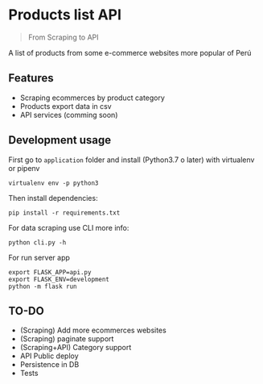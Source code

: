 # Products list API
> From Scraping to API

A list of products from some e-commerce websites more popular of Perú


## Features
- Scraping ecommerces by product category
- Products export data in csv
- API services (comming soon)

## Development usage

First go to `application` folder and install (Python3.7 o later) with virtualenv or pipenv

`virtualenv env -p python3`

Then install dependencies:

` pip install -r requirements.txt `

For data scraping use CLI more info:

`python cli.py -h`

For run server app

```
export FLASK_APP=api.py
export FLASK_ENV=development
python -m flask run 
```

## TO-DO
* (Scraping) Add more ecommerces websites
* (Scraping) paginate support 
* (Scraping+API) Category support
* API Public deploy
* Persistence in DB
* Tests